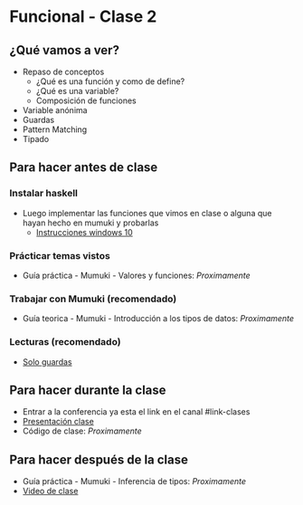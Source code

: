 # Funcional - Clase 2

## ¿Qué vamos a ver?

* Repaso de conceptos
    * ¿Qué es una función y como de define?
    * ¿Qué es una variable?
    * Composición de funciones
* Variable anónima
* Guardas
* Pattern Matching
* Tipado

## Para hacer antes de clase

### Instalar haskell

* Luego implementar las funciones que vimos en clase o alguna que hayan hecho en mumuki y probarlas
    * [Instrucciones windows 10](https://github.com/pdep-utn/sabados-tarde/blob/master/instalaciones/ghci-windows-10.md)

### Prácticar temas vistos

* Guía práctica - Mumuki - Valores y funciones: _Proximamente_

### Trabajar con Mumuki (recomendado)
* Guía teorica - Mumuki - Introducción a los tipos de datos: _Proximamente_

### Lecturas (recomendado)
* [Solo guardas](https://docs.google.com/document/d/1W5BcOmIJMCylqAjqPw1RzPlujycbvNJueh8-Uyc2fMY)

## Para hacer durante la clase

* Entrar a la conferencia ya esta el link en el canal #link-clases
* [Presentación clase](https://docs.google.com/presentation/d/1f52axsAtCDsEl8xttEUNlS_yFeBXuWHn6WwoQf_napw/edit#slide=id.gd2b8bf09fc_0_94)
* Código de clase: _Proximamente_

## Para hacer después de la clase

* Guía práctica - Mumuki - Inferencia de tipos: _Proximamente_
* [Video de clase](https://www.youtube.com/playlist?list=PLtMHMXFOjfDAp5WPRCsX36g8kwqKr1IOa)
